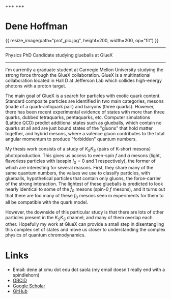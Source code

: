 +++
+++

# Dene Hoffman
{{ resize_image(path="prof_pic.jpg", height=200, width=200, op="fit") }}

---
Physics PhD Candidate studying glueballs at GlueX

---
I'm currently a graduate student at Carnegie Mellon University studying the strong force through the GlueX collaboration. GlueX is a multinational collaboration located in Hall D at Jefferson Lab which collides high-energy photons with a proton target.

The main goal of GlueX is a search for particles with exotic quark content. Standard composite particles are identified in two main categories, mesons (made of a quark-antiquark pair) and baryons (three quarks). However, there has been recent experimental evidence of states with more than three quarks, dubbed tetraquarks, pentaquarks, etc. Computer simulations (Lattice QCD) predict additional states such as glueballs, which contain no quarks at all and are just bound states of the "gluons" that hold matter together, and hybrid mesons, where a valence gluon contributes to the total angular momentum to produce "forbidden" quantum numbers.

My thesis work consists of a study of $K_SK_S$ (pairs of K-short mesons) photoproduction. This gives us access to even-spin $f$ and $a$ mesons (light, flavorless particles with isospin $I_3 = 0$ and $1$ respectively), the former of which are interesting for several reasons. First, they share many of the same quantum numbers, the values we use to classify particles, with glueballs, hypothetical particles that contain only gluons, the force-carrier of the strong interaction. The lightest of these glueballs is predicted to look nearly identical to some of the $f_0$ mesons (spin-$0$ $f$ mesons), and it turns out that there are too many of these $f_0$ mesons seen in experiments for them to all be compatible with the quark model.

However, the downside of this particular study is that there are lots of other particles present in the $K_SK_S$ channel, and many of them overlap each other. Hopefully my work at GlueX can provide a small step in disentangling this complex set of states and move us closer to understanding the complex physics of quantum chromodynamics.

# Links

* Email: dene at cmu dot edu dot saola (my email doesn't really end with a spindlehorn)
* [ORCID](https://orcid.org/0000-0002-8865-2286)
* [Google Scholar](https://scholar.google.com/citations?user=39-XmFUAAAAJ)
* [GitHub](https://github.com/denehoffman)
